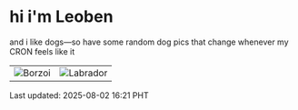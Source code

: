 # hi i'm Leoben

and i like dogs—so have some random dog pics that change whenever my CRON feels like it

|  |  |
|--------|----------|
| ![Borzoi](https://random-dog-vercel.vercel.app/api/random-borzoi?v=1754122893) | ![Labrador](https://random-dog-vercel.vercel.app/api/random-labrador?v=1754122893) |

Last updated: 2025-08-02 16:21 PHT
